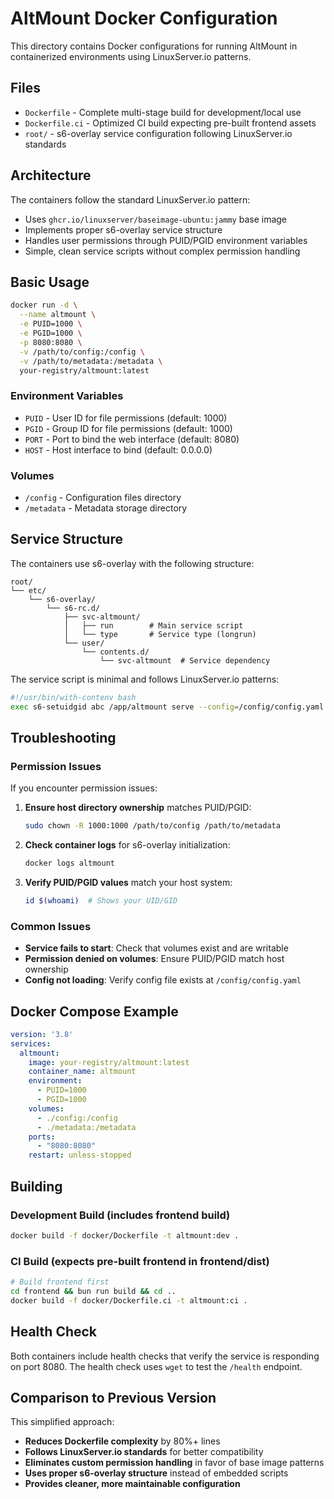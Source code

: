 # AltMount Docker Configuration

This directory contains Docker configurations for running AltMount in containerized environments using LinuxServer.io patterns.

## Files

- `Dockerfile` - Complete multi-stage build for development/local use
- `Dockerfile.ci` - Optimized CI build expecting pre-built frontend assets  
- `root/` - s6-overlay service configuration following LinuxServer.io standards

## Architecture

The containers follow the standard LinuxServer.io pattern:
- Uses `ghcr.io/linuxserver/baseimage-ubuntu:jammy` base image
- Implements proper s6-overlay service structure
- Handles user permissions through PUID/PGID environment variables
- Simple, clean service scripts without complex permission handling

## Basic Usage

```bash
docker run -d \
  --name altmount \
  -e PUID=1000 \
  -e PGID=1000 \
  -p 8080:8080 \
  -v /path/to/config:/config \
  -v /path/to/metadata:/metadata \
  your-registry/altmount:latest
```

### Environment Variables

- `PUID` - User ID for file permissions (default: 1000)
- `PGID` - Group ID for file permissions (default: 1000)
- `PORT` - Port to bind the web interface (default: 8080)
- `HOST` - Host interface to bind (default: 0.0.0.0)

### Volumes

- `/config` - Configuration files directory
- `/metadata` - Metadata storage directory

## Service Structure

The containers use s6-overlay with the following structure:

```
root/
└── etc/
    └── s6-overlay/
        └── s6-rc.d/
            ├── svc-altmount/
            │   ├── run        # Main service script
            │   └── type       # Service type (longrun)
            └── user/
                └── contents.d/
                    └── svc-altmount  # Service dependency
```

The service script is minimal and follows LinuxServer.io patterns:
```bash
#!/usr/bin/with-contenv bash
exec s6-setuidgid abc /app/altmount serve --config=/config/config.yaml
```

## Troubleshooting

### Permission Issues

If you encounter permission issues:

1. **Ensure host directory ownership** matches PUID/PGID:
   ```bash
   sudo chown -R 1000:1000 /path/to/config /path/to/metadata
   ```

2. **Check container logs** for s6-overlay initialization:
   ```bash
   docker logs altmount
   ```

3. **Verify PUID/PGID values** match your host system:
   ```bash
   id $(whoami)  # Shows your UID/GID
   ```

### Common Issues

- **Service fails to start**: Check that volumes exist and are writable
- **Permission denied on volumes**: Ensure PUID/PGID match host ownership
- **Config not loading**: Verify config file exists at `/config/config.yaml`

## Docker Compose Example

```yaml
version: '3.8'
services:
  altmount:
    image: your-registry/altmount:latest
    container_name: altmount
    environment:
      - PUID=1000
      - PGID=1000
    volumes:
      - ./config:/config
      - ./metadata:/metadata
    ports:
      - "8080:8080"
    restart: unless-stopped
```

## Building

### Development Build (includes frontend build)
```bash
docker build -f docker/Dockerfile -t altmount:dev .
```

### CI Build (expects pre-built frontend in frontend/dist)
```bash
# Build frontend first
cd frontend && bun run build && cd ..
docker build -f docker/Dockerfile.ci -t altmount:ci .
```

## Health Check

Both containers include health checks that verify the service is responding on port 8080. The health check uses `wget` to test the `/health` endpoint.

## Comparison to Previous Version

This simplified approach:
- **Reduces Dockerfile complexity** by 80%+ lines
- **Follows LinuxServer.io standards** for better compatibility  
- **Eliminates custom permission handling** in favor of base image patterns
- **Uses proper s6-overlay structure** instead of embedded scripts
- **Provides cleaner, more maintainable configuration**